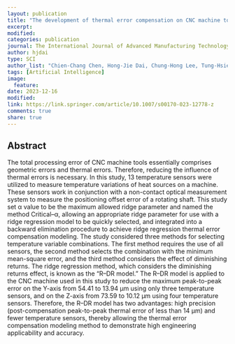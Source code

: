 ```yaml
---
layout: publication
title: "The development of thermal error compensation on CNC machine tools by combining ridge parameter selection and backward elimination procedure"
excerpt:
modified:
categories: publication
journal: The International Journal of Advanced Manufacturing Technology
author: hjdai
type: SCI
author_list: "Chien-Chang Chen, Hong-Jie Dai, Chung-Hong Lee, Tung-Hsien Hsieh, Wei-Cheng Hung, Wen-Yuh Jywe "
tags: [Artificial Intelligence]
image:
  feature:
date: 2023-12-16
modified: 
link: https://link.springer.com/article/10.1007/s00170-023-12778-z
comments: true
share: true
---
```


## Abstract
 
The total processing error of CNC machine tools essentially comprises geometric errors and thermal errors. Therefore, reducing the influence of thermal errors is necessary. In this study, 13 temperature sensors were utilized to measure temperature variations of heat sources on a machine. These sensors work in conjunction with a non-contact optical measurement system to measure the positioning offset error of a rotating shaft. This study set α value to be the maximum allowed ridge parameter and named the method Critical–α, allowing an appropriate ridge parameter for use with a ridge regression model to be quickly selected, and integrated into a backward elimination procedure to achieve ridge regression thermal error compensation modeling. The study considered three methods for selecting temperature variable combinations. The first method requires the use of all sensors, the second method selects the combination with the minimum mean-square error, and the third method considers the effect of diminishing returns. The ridge regression method, which considers the diminishing returns effect, is known as the “R–DR model.” The R–DR model is applied to the CNC machine used in this study to reduce the maximum peak-to-peak error on the Y-axis from 54.41 to 13.94 µm using only three temperature sensors, and on the Z-axis from 73.59 to 10.12 µm using four temperature sensors. Therefore, the R–DR model has two advantages: high precision (post-compensation peak-to-peak thermal error of less than 14 µm) and fewer temperature sensors, thereby allowing the thermal error compensation modeling method to demonstrate high engineering applicability and accuracy.